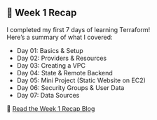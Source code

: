 ## 📅 Week 1 Recap  

I completed my first 7 days of learning Terraform!  
Here’s a summary of what I covered:  

- Day 01: Basics & Setup  
- Day 02: Providers & Resources  
- Day 03: Creating a VPC  
- Day 04: State & Remote Backend  
- Day 05: Mini Project (Static Website on EC2)  
- Day 06: Security Groups & User Data  
- Day 07: Data Sources  

📝 [Read the Week 1 Recap Blog](https://abdulraheem.hashnode.dev/terraform-learning-journey-week-1-recap)  

